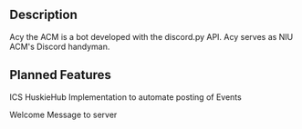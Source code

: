 ## Description

Acy the ACM is a bot developed with the discord.py API. Acy serves as NIU ACM's Discord handyman.

## Planned Features

<p> ICS HuskieHub Implementation to automate posting of Events </p>
<p> Welcome Message to server </p>
